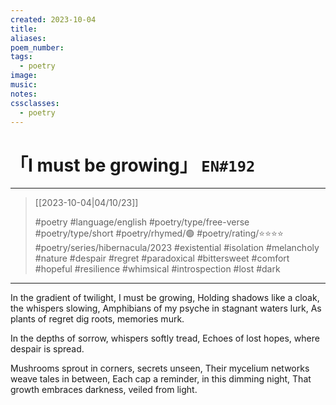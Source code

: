 ```yaml
---
created: 2023-10-04
title:
aliases:
poem_number:
tags:
  - poetry
image:
music:
notes:
cssclasses:
  - poetry
---
```

# 「I must be growing」 `EN#192`

---

> [[2023-10-04|04/10/23]]
> 
> #poetry 
> #language/english 
> #poetry/type/free-verse #poetry/type/short 
> #poetry/rhymed/🟢 
> #poetry/rating/⭐⭐⭐⭐ 
> #poetry/series/hibernacula/2023 #existential #isolation #melancholy #nature #despair #regret #paradoxical #bittersweet #comfort #hopeful #resilience #whimsical #introspection #lost #dark 

---

In the gradient of twilight, I must be growing,
Holding shadows like a cloak, the whispers slowing,
Amphibians of my psyche in stagnant waters lurk,
As plants of regret dig roots, memories murk.

In the depths of sorrow, whispers softly tread,
Echoes of lost hopes, where despair is spread.

Mushrooms sprout in corners, secrets unseen,
Their mycelium networks weave tales in between,
Each cap a reminder, in this dimming night,
That growth embraces darkness, veiled from light.